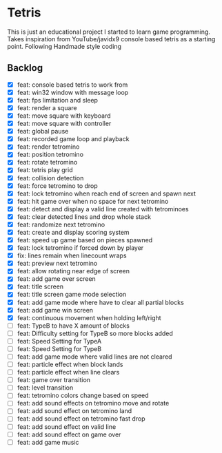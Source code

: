 # Tetris

This is just an educational project I started to learn game programming. Takes inspiration from YouTube/javidx9 console based tetris as a starting point. Following Handmade style coding

## Backlog
- [x] feat: console based tetris to work from
- [x] feat: win32 window with message loop
- [x] feat: fps limitation and sleep
- [x] feat: render a square
- [x] feat: move square with keyboard
- [x] feat: move square with controller
- [x] feat: global pause
- [x] feat: recorded game loop and playback
- [x] feat: render tetromino
- [x] feat: position tetromino
- [x] feat: rotate tetromino
- [x] feat: tetris play grid
- [x] feat: collision detection
- [x] feat: force tetromino to drop
- [x] feat: lock tetromino when reach end of screen and spawn next
- [x] feat: hit game over when no space for next tetromino
- [x] feat: detect and display a valid line created with tetrominoes
- [x] feat: clear detected lines and drop whole stack
- [x] feat: randomize next tetromino
- [x] feat: create and display scoring system
- [x] feat: speed up game based on pieces spawned
- [x] feat: lock tetromino if forced down by player
- [x] fix: lines remain when linecount wraps
- [x] feat: preview next tetromino
- [x] feat: allow rotating near edge of screen
- [x] feat: add game over screen
- [x] feat: title screen
- [x] feat: title screen game mode selection
- [x] feat: add game mode where have to clear all partial blocks 
- [x] feat: add game win screen
- [x] feat: continuous movement when holding left/right
- [ ] feat: TypeB to have X amount of blocks
- [ ] feat: Difficulty setting for TypeB so more blocks added
- [ ] feat: Speed Setting for TypeA
- [ ] feat: Speed Setting for TypeB
- [ ] feat: add game mode where valid lines are not cleared
- [ ] feat: particle effect when block lands
- [ ] feat: particle effect when line clears
- [ ] feat: game over transition
- [ ] feat: level transition
- [ ] feat: tetromino colors change based on speed
- [ ] feat: add sound effects on tetromino move and rotate
- [ ] feat: add sound effect on tetromino land
- [ ] feat: add sound effect on tetromino fast drop
- [ ] feat: add sound effect on valid line
- [ ] feat: add sound effect on game over
- [ ] feat: add game music
